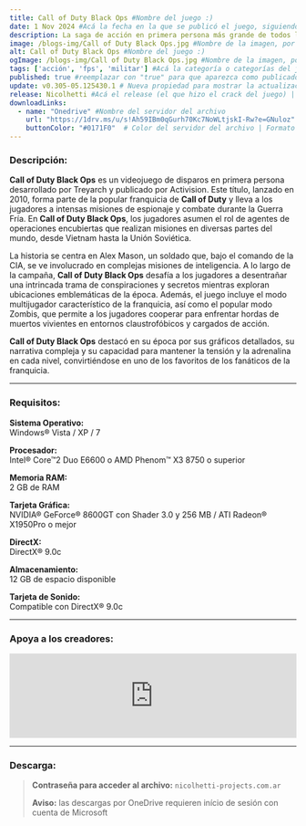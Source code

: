 ```yaml
---
title: Call of Duty Black Ops #Nombre del juego :)
date: 1 Nov 2024 #Acá la fecha en la que se publicó el juego, siguiendo este formato: Dia "30", Mes "Oct", Año "2024" = como debe quedar: 30 Oct 2024
description: La saga de acción en primera persona más grande de todos los tiempos y la continuación del Call of Duty® Modern Warfare 2 que arrasó en todas las críticas, vuelve con Call of Duty® Black Ops. #Acá una mini descripción del juego
image: /blogs-img/Call of Duty Black Ops.jpg #Nombre de la imagen, por lo general es exactamente el mismo nombre que el juego excluyendo lo ":" (Dos puntos)
alt: Call of Duty Black Ops #Nombre del juego :)
ogImage: /blogs-img/Call of Duty Black Ops.jpg #Nombre de la imagen, por lo general es exactamente el mismo nombre que el juego excluyendo lo ":" (Dos puntos)
tags: ['acción', 'fps', 'militar'] #Acá la categoría o categorías del juego, si es más de una se coloca en este formato: ['categoría1', 'categoría2']
published: true #reemplazar con "true" para que aparezca como publicado
update: v0.305-05.125430.1 # Nueva propiedad para mostrar la actualización | Formato: v1.0.0
release: Nicolhetti #Acá el release (el que hizo el crack del juego) | Formato: Nicolhetti
downloadLinks:
  - name: "Onedrive" #Nombre del servidor del archivo
    url: "https://1drv.ms/u/s!Ah59IBm0qGurh70Kc7NoWLtjskI-Rw?e=GNuloz" #Link de descarga
    buttonColor: "#0171F0"  # Color del servidor del archivo | Formato hexadecimal | MediaFire: #0171F0 | Buzzheavier: #FF6600 |
---
```


<!--En VSCode seleccionando una palabra, por ejemplo: "Call of Duty Black Ops" y apretando Ctrl+F2 se seleccionan todas las palabras iguales-->

### Descripción:
**Call of Duty Black Ops** es un videojuego de disparos en primera persona desarrollado por Treyarch y publicado por Activision. Este título, lanzado en 2010, forma parte de la popular franquicia de **Call of Duty** y lleva a los jugadores a intensas misiones de espionaje y combate durante la Guerra Fría. En **Call of Duty Black Ops**, los jugadores asumen el rol de agentes de operaciones encubiertas que realizan misiones en diversas partes del mundo, desde Vietnam hasta la Unión Soviética.

La historia se centra en Alex Mason, un soldado que, bajo el comando de la CIA, se ve involucrado en complejas misiones de inteligencia. A lo largo de la campaña, **Call of Duty Black Ops** desafía a los jugadores a desentrañar una intrincada trama de conspiraciones y secretos mientras exploran ubicaciones emblemáticas de la época. Además, el juego incluye el modo multijugador característico de la franquicia, así como el popular modo Zombis, que permite a los jugadores cooperar para enfrentar hordas de muertos vivientes en entornos claustrofóbicos y cargados de acción.

**Call of Duty Black Ops** destacó en su época por sus gráficos detallados, su narrativa compleja y su capacidad para mantener la tensión y la adrenalina en cada nivel, convirtiéndose en uno de los favoritos de los fanáticos de la franquicia.
<!--Prompt para Chat-GPT: Hazme una descripción para el juego "Call of Duty Black Ops" y cada que menciones "Call of Duty Black Ops" ponlo en negrita -->

---

### Requisitos:
**Sistema Operativo:**  
Windows® Vista / XP / 7

**Procesador:**  
Intel® Core™2 Duo E6600 o AMD Phenom™ X3 8750 o superior

**Memoria RAM:**  
2 GB de RAM

**Tarjeta Gráfica:**  
NVIDIA® GeForce® 8600GT con Shader 3.0 y 256 MB / ATI Radeon® X1950Pro o mejor

**DirectX:**  
 DirectX® 9.0c

**Almacenamiento:**  
12 GB de espacio disponible

**Tarjeta de Sonido:**  
Compatible con DirectX® 9.0c

<!--Si falta o sobra un requisito se quita o se agrega manteniendo el mismo formato-->

---

### Apoya a los creadores:
<iframe src="https://store.steampowered.com/widget/42700/" frameborder="0" style="background-color: transparent; width: 100% !important; aspect-ratio: 646 / 190;"></iframe>

<!--Reemplazar los numeros (AppID) del juego (en este caso 2668510) por el numero (AppID) correspondiente con el juego a publicar-->
<!--El AppID se encuentra en la URL del Juego en Steam-->

---

### Descarga:


> **Contraseña para acceder al archivo:** `nicolhetti-projects.com.ar`
>
> **Aviso:** las descargas por OneDrive requieren início de sesión con cuenta de Microsoft